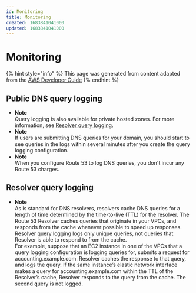 ```yaml
---
id: Monitoring
title: Monitoring
created: 1683841041000
updated: 1683841041000
---
```

# Monitoring

{% hint style="info" %}
This page was generated from content adapted from the [AWS Developer Guide](https://github.com/awsdocs/amazon-route53-docs.git)
{% endhint %}

## Public DNS query logging

- **Note**  
Query logging is also available for private hosted zones\. For more information, see [Resolver query logging](resolver-query-logs.md)\.
- **Note**  
If users are submitting DNS queries for your domain, you should start to see queries in the logs within several minutes after you create the query logging configuration\. <a name="query-logs-configuring-procedure"></a>
- **Note**  
When you configure Route 53 to log DNS queries, you don't incur any Route 53 charges\.


## Resolver query logging

- **Note**  
As is standard for DNS resolvers, resolvers cache DNS queries for a length of time determined by the time\-to\-live \(TTL\) for the resolver\. The Route 53 Resolver caches queries that originate in your VPCs, and responds from the cache whenever possible to speed up responses\. Resolver query logging logs only unique queries, not queries that Resolver is able to respond to from the cache\.  
For example, suppose that an EC2 instance in one of the VPCs that a query logging configuration is logging queries for, submits a request for accounting\.example\.com\. Resolver caches the response to that query, and logs the query\. If the same instance’s elastic network interface makes a query for accounting\.example\.com within the TTL of the Resolver’s cache, Resolver responds to the query from the cache\. The second query is not logged\.


